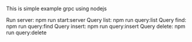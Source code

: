 This is simple example grpc using nodejs 

Run server: npm run start:server
Query list: npm run query:list
Query find: npm run query:find
Query insert: npm run query:insert
Query delete: npm run query:delete